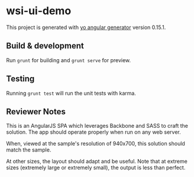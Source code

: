 # wsi-ui-demo

This project is generated with [yo angular generator](https://github.com/yeoman/generator-angular)
version 0.15.1.

## Build & development

Run `grunt` for building and `grunt serve` for preview.

## Testing

Running `grunt test` will run the unit tests with karma.


## Reviewer Notes

This is an AngularJS SPA which leverages Backbone and SASS to craft the solution. The app should operate properly when run on any web server.

When, viewed at the sample's resolution of 940x700, this solution should match the sample.

At other sizes, the layout should adapt and be useful. Note that at extreme sizes (extremely large or extremely small), the output is less than perfect.



